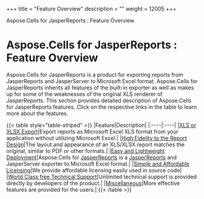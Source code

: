 +++
title = "Feature Overview" 
description = "" 
weight = 12005 
+++

Aspose.Cells for JasperReports : Feature Overview  

# Aspose.Cells for JasperReports : Feature Overview


Aspose.Cells for JasperReports is a product for exporting reports from JasperReports and JasperServer to Microsoft Excel format. Aspose.Cells for JasperReports inherits all features of the built-in exporter as well as makes up for some of the weaknesses of the original XLS renderer of JasperReports. This section provides detailed description of Aspose.Cells for JasperReports features. Click on the respective links in the table to learn more about the features.

{{< table style="table-striped" >}}
|Feature|Description|
|:----|:----|
|[XLS or XLSX Export](https://docs2.aspose.com/cells/jasperreports/gettingstarted/featuretour/xls+or+xlsx+export)|Export reports as Microsoft Excel XLS format from your application without utilizing Microsoft Excel.|
|[High Fidelity to the Report Design](https://docs2.aspose.com/cells/jasperreports/gettingstarted/featuretour/high+fidelity+to+the+report+design)|The layout and appearance of an XLS/XLSX report matches the original, similar to PDF or other formats.|
|[Easy and Lightweight Deployment](https://docs2.aspose.com/cells/jasperreports/gettingstarted/featuretour/easy+and+lightweight+deployment)|Aspose.Cells for [JasperReports](http://jasperforge.org/sf/projects/jasperreports) is a [JasperReports](http://jasperforge.org/sf/projects/jasperreports) and JasperServer exporter to Microsoft Excel format.|
|[Simple and Affordable Licensing](https://docs2.aspose.com/cells/jasperreports/gettingstarted/featuretour/simple+and+affordable+licensing)|We provide affordable licensing easily used in source code|
|[World Class free Technical Support](https://docs2.aspose.com/cells/jasperreports/gettingstarted/featuretour/world+class+free+technical+support)|Unlimited technical support is provided directly by developers of the product.|
|[Miscellaneous](https://docs2.aspose.com/cells/jasperreports/gettingstarted/featuretour/miscellaneous)|More effective features are provided for the users.|
{{< /table >}}


